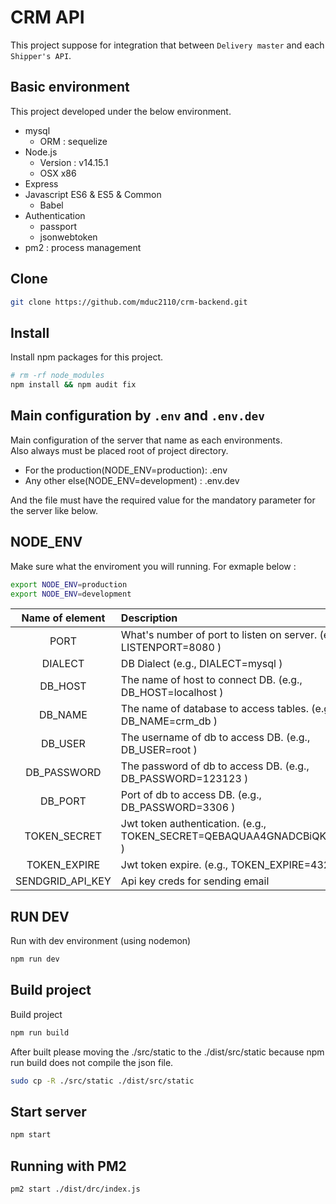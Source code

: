 # CRM API

<!-- ## SETUP BABEL -->

<!-- npm install --save-dev babel-cli babel-preset-env babel-preset-es2015 babel-preset-stage-2 nodemon

touch .babelrc
{
"presets": ["env", "stage-2", "es2015"]
}

add this to package.json

"start": "nodemon ./server.js --exec babel-node -e js" -->

This project suppose for integration that between `Delivery master` and each `Shipper's API`.

## Basic environment

This project developed under the below environment.

-  mysql
   -  ORM : sequelize
-  Node.js
   -  Version : v14.15.1
   -  OSX x86
-  Express
-  Javascript ES6 & ES5 & Common
   -  Babel
-  Authentication
   -  passport
   -  jsonwebtoken
-  pm2 : process management

## Clone

```bash
git clone https://github.com/mduc2110/crm-backend.git
```

## Install

Install npm packages for this project.

```bash
# rm -rf node_modules
npm install && npm audit fix
```

## Main configuration by `.env` and `.env.dev`

Main configuration of the server that name as each environments.<br>
Also always must be placed root of project directory.

-  For the production(NODE_ENV=production): .env
-  Any other else(NODE_ENV=development) : .env.dev

And the file must have the required value for the mandatory parameter for the server like below.

## NODE_ENV

Make sure what the enviroment you will running. For exmaple below :

```bash
export NODE_ENV=production
export NODE_ENV=development
```

| Name of element  | Description                                                            |
| :--------------: | :--------------------------------------------------------------------- |
|       PORT       | What's number of port to listen on server. (e.g., LISTENPORT=8080 )    |
|     DIALECT      | DB Dialect (e.g., DIALECT=mysql )                                      |
|     DB_HOST      | The name of host to connect DB. (e.g., DB_HOST=localhost )             |
|     DB_NAME      | The name of database to access tables. (e.g., DB_NAME=crm_db )         |
|     DB_USER      | The username of db to access DB. (e.g., DB_USER=root )                 |
|   DB_PASSWORD    | The password of db to access DB. (e.g., DB_PASSWORD=123123 )           |
|     DB_PORT      | Port of db to access DB. (e.g., DB_PASSWORD=3306 )                     |
|   TOKEN_SECRET   | Jwt token authentication. (e.g., TOKEN_SECRET=QEBAQUAA4GNADCBiQKBgQC ) |
|   TOKEN_EXPIRE   | Jwt token expire. (e.g., TOKEN_EXPIRE=43200 )                          |
| SENDGRID_API_KEY | Api key creds for sending email                                        |

## RUN DEV

Run with dev environment (using nodemon)

```bash
npm run dev
```

## Build project

Build project

```bash
npm run build
```

After built please moving the ./src/static to the ./dist/src/static because npm run build does not compile the json file.

```bash
sudo cp -R ./src/static ./dist/src/static
```

## Start server

```bash
npm start
```

## Running with PM2

```bash
pm2 start ./dist/drc/index.js
```
